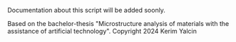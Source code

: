 Documentation about this script will be added soonly.

Based on the bachelor-thesis "Microstructure analysis of materials with the assistance of artificial technology".
Copyright 2024 Kerim Yalcin
